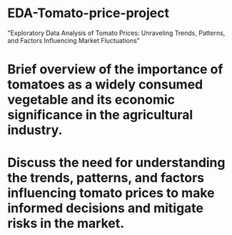 # EDA-Tomato-price-project
"Exploratory Data Analysis of Tomato Prices: Unraveling Trends, Patterns, and Factors Influencing Market Fluctuations"
# Brief overview of the importance of tomatoes as a widely consumed vegetable and its economic significance in the agricultural industry.
# Discuss the need for understanding the trends, patterns, and factors influencing tomato prices to make informed decisions and mitigate risks in the market.
